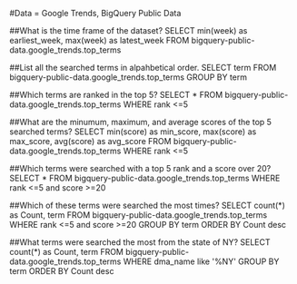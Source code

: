 #Data = Google Trends, BigQuery Public Data

##What is the time frame of the dataset?
SELECT 
  min(week) as earliest_week, max(week) as latest_week
FROM
  bigquery-public-data.google_trends.top_terms

##List all the searched terms in alpahbetical order.
SELECT 
  term
FROM
  bigquery-public-data.google_trends.top_terms
GROUP BY term

##Which terms are ranked in the top 5?
SELECT
  *
FROM
  bigquery-public-data.google_trends.top_terms
WHERE
  rank <=5

##What are the minumum, maximum, and average scores of the top 5 searched terms?
SELECT
  min(score) as min_score, 
  max(score) as max_score,
  avg(score) as avg_score
FROM
  bigquery-public-data.google_trends.top_terms
WHERE
  rank <=5 

##Which terms were searched with a top 5 rank and a score over 20?
SELECT
  *
FROM
  bigquery-public-data.google_trends.top_terms
WHERE
  rank <=5 and score >=20

##Which of these terms were searched the most times?
SELECT 
  count(*) as Count, term
FROM
  bigquery-public-data.google_trends.top_terms
WHERE
  rank <=5 and score >=20
GROUP BY 
  term
ORDER BY 
  Count desc

##What terms were searched the most from the state of NY?
SELECT 
  count(*) as Count, term
FROM
  bigquery-public-data.google_trends.top_terms
WHERE
  dma_name like '%NY'
GROUP BY
  term
ORDER BY
  Count desc
